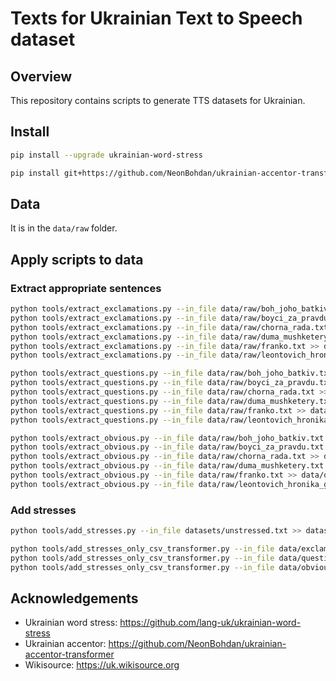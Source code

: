 # Texts for Ukrainian Text to Speech dataset

## Overview

This repository contains scripts to generate TTS datasets for Ukrainian.

## Install

```bash
pip install --upgrade ukrainian-word-stress

pip install git+https://github.com/NeonBohdan/ukrainian-accentor-transformer.git
```

## Data

It is in the `data/raw` folder.

## Apply scripts to data

### Extract appropriate sentences

```bash
python tools/extract_exclamations.py --in_file data/raw/boh_joho_batkiv.txt >> data/exclamations.txt
python tools/extract_exclamations.py --in_file data/raw/boyci_za_pravdu.txt >> data/exclamations.txt
python tools/extract_exclamations.py --in_file data/raw/chorna_rada.txt >> data/exclamations.txt
python tools/extract_exclamations.py --in_file data/raw/duma_mushketery.txt >> data/exclamations.txt
python tools/extract_exclamations.py --in_file data/raw/franko.txt >> data/exclamations.txt
python tools/extract_exclamations.py --in_file data/raw/leontovich_hronika_grechok.txt >> data/exclamations.txt

python tools/extract_questions.py --in_file data/raw/boh_joho_batkiv.txt >> data/questions.txt
python tools/extract_questions.py --in_file data/raw/boyci_za_pravdu.txt >> data/questions.txt
python tools/extract_questions.py --in_file data/raw/chorna_rada.txt >> data/questions.txt
python tools/extract_questions.py --in_file data/raw/duma_mushketery.txt >> data/questions.txt
python tools/extract_questions.py --in_file data/raw/franko.txt >> data/questions.txt
python tools/extract_questions.py --in_file data/raw/leontovich_hronika_grechok.txt >> data/questions.txt

python tools/extract_obvious.py --in_file data/raw/boh_joho_batkiv.txt >> data/obvious.txt
python tools/extract_obvious.py --in_file data/raw/boyci_za_pravdu.txt >> data/obvious.txt
python tools/extract_obvious.py --in_file data/raw/chorna_rada.txt >> data/obvious.txt
python tools/extract_obvious.py --in_file data/raw/duma_mushketery.txt >> data/obvious.txt
python tools/extract_obvious.py --in_file data/raw/franko.txt >> data/obvious.txt
python tools/extract_obvious.py --in_file data/raw/leontovich_hronika_grechok.txt >> data/obvious.txt
```

### Add stresses

```bash
python tools/add_stresses.py --in_file datasets/unstressed.txt >> datasets/stressed.txt

python tools/add_stresses_only_csv_transformer.py --in_file data/exclamations.txt >> datasets/stressed/exclamations.csv
python tools/add_stresses_only_csv_transformer.py --in_file data/questions.txt >> datasets/stressed/questions.csv
python tools/add_stresses_only_csv_transformer.py --in_file data/obvious.txt >> datasets/stressed/obvious_3.csv
```

## Acknowledgements

- Ukrainian word stress: https://github.com/lang-uk/ukrainian-word-stress
- Ukrainian accentor: https://github.com/NeonBohdan/ukrainian-accentor-transformer
- Wikisource: https://uk.wikisource.org
